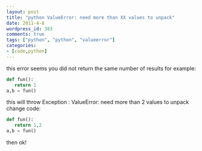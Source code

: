 ```yaml
---
layout: post
title: "python ValueError: need more than XX values to unpack"
date: 2011-4-8
wordpress_id: 383
comments: true
tags: ["python", "python", "valueerror"]
categories:
- [code,python]
---
```

<meta name="_edit_last" content="1" />
<meta name="_su_rich_snippet_type" content="none" />
<meta name="_su_title" content="python valueError" />
<meta name="views" content="368" />
<meta name="_wp_old_slug" content="python-valueerror" />
this error seems you did not return the same number of results
for example:

```python
def fun():
   return 1
a,b = fun()
```
this will throw Exception : ValueError: need more than 2 values to unpack
change code:

```python
def fun():
   return 1,2
a,b = fun()
```


then ok!

